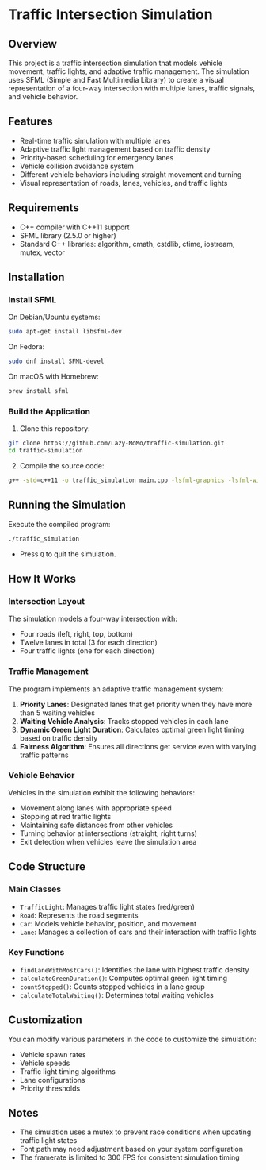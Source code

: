 # Traffic Intersection Simulation

## Overview

This project is a traffic intersection simulation that models vehicle movement, traffic lights, and adaptive traffic management. The simulation uses SFML (Simple and Fast Multimedia Library) to create a visual representation of a four-way intersection with multiple lanes, traffic signals, and vehicle behavior.

## Features

- Real-time traffic simulation with multiple lanes
- Adaptive traffic light management based on traffic density
- Priority-based scheduling for emergency lanes
- Vehicle collision avoidance system
- Different vehicle behaviors including straight movement and turning
- Visual representation of roads, lanes, vehicles, and traffic lights

## Requirements

- C++ compiler with C++11 support
- SFML library (2.5.0 or higher)
- Standard C++ libraries: algorithm, cmath, cstdlib, ctime, iostream, mutex, vector

## Installation

### Install SFML

On Debian/Ubuntu systems:

```bash
sudo apt-get install libsfml-dev
```

On Fedora:

```bash
sudo dnf install SFML-devel
```

On macOS with Homebrew:

```bash
brew install sfml
```

### Build the Application

1. Clone this repository:

```bash
git clone https://github.com/Lazy-MoMo/traffic-simulation.git
cd traffic-simulation
```

2. Compile the source code:

```bash
g++ -std=c++11 -o traffic_simulation main.cpp -lsfml-graphics -lsfml-window -lsfml-system
```

## Running the Simulation

Execute the compiled program:

```bash
./traffic_simulation
```

- Press `Q` to quit the simulation.

## How It Works

### Intersection Layout

The simulation models a four-way intersection with:

- Four roads (left, right, top, bottom)
- Twelve lanes in total (3 for each direction)
- Four traffic lights (one for each direction)

### Traffic Management

The program implements an adaptive traffic management system:

1. **Priority Lanes**: Designated lanes that get priority when they have more than 5 waiting vehicles
2. **Waiting Vehicle Analysis**: Tracks stopped vehicles in each lane
3. **Dynamic Green Light Duration**: Calculates optimal green light timing based on traffic density
4. **Fairness Algorithm**: Ensures all directions get service even with varying traffic patterns

### Vehicle Behavior

Vehicles in the simulation exhibit the following behaviors:

- Movement along lanes with appropriate speed
- Stopping at red traffic lights
- Maintaining safe distances from other vehicles
- Turning behavior at intersections (straight, right turns)
- Exit detection when vehicles leave the simulation area

## Code Structure

### Main Classes

- `TrafficLight`: Manages traffic light states (red/green)
- `Road`: Represents the road segments
- `Car`: Models vehicle behavior, position, and movement
- `Lane`: Manages a collection of cars and their interaction with traffic lights

### Key Functions

- `findLaneWithMostCars()`: Identifies the lane with highest traffic density
- `calculateGreenDuration()`: Computes optimal green light timing
- `countStopped()`: Counts stopped vehicles in a lane group
- `calculateTotalWaiting()`: Determines total waiting vehicles

## Customization

You can modify various parameters in the code to customize the simulation:

- Vehicle spawn rates
- Vehicle speeds
- Traffic light timing algorithms
- Lane configurations
- Priority thresholds

## Notes

- The simulation uses a mutex to prevent race conditions when updating traffic light states
- Font path may need adjustment based on your system configuration
- The framerate is limited to 300 FPS for consistent simulation timing
